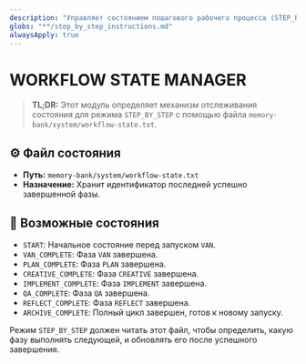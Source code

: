 ```yaml
---
description: "Управляет состоянием пошагового рабочего процесса (STEP_BY_STEP)."
globs: "**/step_by_step_instructions.md"
alwaysApply: true
---
```


# WORKFLOW STATE MANAGER

> **TL;DR:** Этот модуль определяет механизм отслеживания состояния для режима `STEP_BY_STEP` с помощью файла `memory-bank/system/workflow-state.txt`.

## ⚙️ Файл состояния

-   **Путь:** `memory-bank/system/workflow-state.txt`
-   **Назначение:** Хранит идентификатор последней успешно завершенной фазы.

## 🚦 Возможные состояния

-   `START`: Начальное состояние перед запуском `VAN`.
-   `VAN_COMPLETE`: Фаза `VAN` завершена.
-   `PLAN_COMPLETE`: Фаза `PLAN` завершена.
-   `CREATIVE_COMPLETE`: Фаза `CREATIVE` завершена.
-   `IMPLEMENT_COMPLETE`: Фаза `IMPLEMENT` завершена.
-   `QA_COMPLETE`: Фаза `QA` завершена.
-   `REFLECT_COMPLETE`: Фаза `REFLECT` завершена.
-   `ARCHIVE_COMPLETE`: Полный цикл завершен, готов к новому запуску.

Режим `STEP_BY_STEP` должен читать этот файл, чтобы определить, какую фазу выполнять следующей, и обновлять его после успешного завершения.